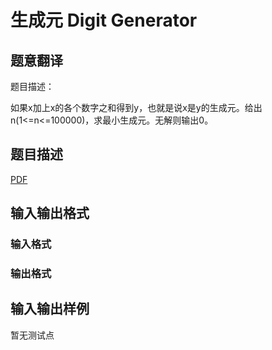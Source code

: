 # 生成元 Digit Generator

## 题意翻译

题目描述：

如果x加上x的各个数字之和得到y，也就是说x是y的生成元。给出n(1<=n<=100000)，求最小生成元。无解则输出0。

## 题目描述

[problemUrl]: https://uva.onlinejudge.org/index.php?option=com_onlinejudge&Itemid=8&category=448&page=show_problem&problem=4458

[PDF](https://uva.onlinejudge.org/external/15/p1583.pdf)

## 输入输出格式

### 输入格式

### 输出格式

## 输入输出样例

暂无测试点

